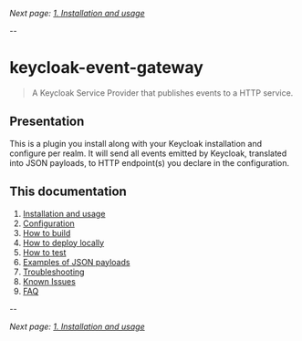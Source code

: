 
_Next page: [1. Installation and usage](docs/Usage.md)_

--

# keycloak-event-gateway

> A Keycloak Service Provider that publishes events to a HTTP service.

## Presentation

This is a plugin you install along with your Keycloak
installation and configure per realm.
It will send all events emitted by Keycloak,
translated into JSON payloads,
to HTTP endpoint(s) you
declare in the configuration.


## This documentation

1. [Installation and usage](docs/Usage.md)
2. [Configuration](docs/Configuration.md)
3. [How to build](docs/Build.md)
4. [How to deploy locally](docs/Deploy.md)
5. [How to test](docs/Test.md)
6. [Examples of JSON payloads](docs/Examples.md)
7. [Troubleshooting](docs/Troubleshooting.md)
8. [Known Issues](docs/Known_Issues.md)
9. [FAQ](docs/FAQ.md)

--

_Next page: [1. Installation and usage](docs/Usage.md)_


